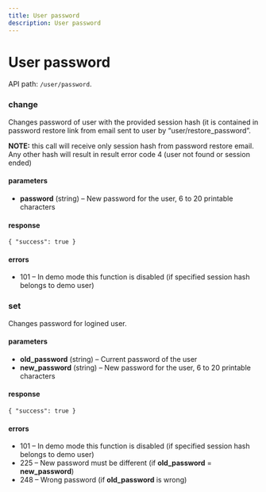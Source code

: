 ```yaml
---
title: User password
description: User password
---
```


# User password

API path: `/user/password`.

### change

Changes password of user with the provided session hash (it is contained in password restore link from email sent to user by “user/restore_password”.

**NOTE:** this call will receive only session hash from password restore email. Any other hash will result in result error code 4 (user not found or session ended)

#### parameters

*   **password** (string) – New password for the user, 6 to 20 printable characters

#### response

```json5
{ "success": true }
```

#### errors

*   101 – In demo mode this function is disabled (if specified session hash belongs to demo user)

### set

Changes password for logined user.

#### parameters

*   **old_password** (string) – Current password of the user
*   **new_password** (string) – New password for the user, 6 to 20 printable characters

#### response

```json5
{ "success": true }
```

#### errors

*   101 – In demo mode this function is disabled (if specified session hash belongs to demo user)
*   225 – New password must be different (if **old_password** = **new_password**)
*   248 – Wrong password (if **old_password** is wrong)

